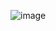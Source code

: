 ![image](https://github.com/Gioushy/E-Commerce/assets/105521854/0b7b10ed-16fa-4dad-9398-5fd31cb061c8)
